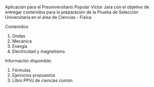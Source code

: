 Aplicación para el Preuniversitario Popular Víctor Jara con el objetivo de entregar contenidos para la preparación de la Prueba de Selección Universitaria en el área de Ciencias - Física

Contenidos:
1. Ondas
2. Mecánica
3. Energía
4. Electricidad y magnetismo

Información disponible:
1. Fórmulas
2. Ejercicios propuestos
3. Libro PPVJ de ciencias común
